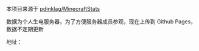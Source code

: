 本项目来源于 [pdinklag/MinecraftStats](https://github.com/pdinklag/MinecraftStats) 

数据为个人生电服务器，为了方便服务器成员参观，现在上传到 Github Pages，数据不定期更新

地址：